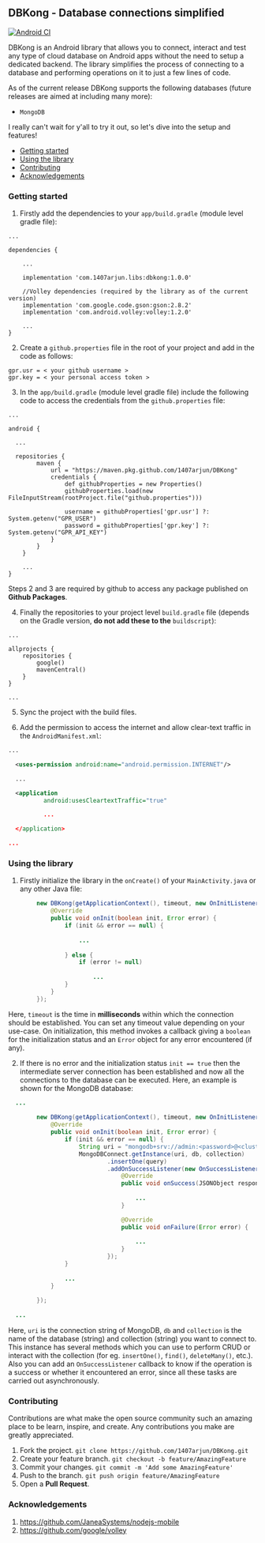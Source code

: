 ## DBKong - Database connections simplified
[![Android CI](https://github.com/1407arjun/DBKong/actions/workflows/android.yml/badge.svg)](https://github.com/1407arjun/DBKong/actions/workflows/android.yml)

DBKong is an Android library that allows you to connect, interact and test any type of cloud database on Android apps without the need to setup a dedicated backend. 
The library simplifies the process of connecting to a database and performing operations on it to just a few lines of code. 

As of the current release DBKong supports the following databases (future releases are aimed at including many more):
- `MongoDB`

I really can't wait for y'all to try it out, so let's dive into the setup and features!

- [Getting started](#getting-started)
- [Using the library](#using-the-library)
- [Contributing](#contributing)
- [Acknowledgements](#acknowledgements)

### Getting started
1. Firstly add the dependencies to your `app/build.gradle` (module level gradle file):
```
...

dependencies {

    ...

    implementation 'com.1407arjun.libs:dbkong:1.0.0'

    //Volley dependencies (required by the library as of the current version)
    implementation 'com.google.code.gson:gson:2.8.2'
    implementation 'com.android.volley:volley:1.2.0'
    
    ...
}
```
2. Create a `github.properties` file in the root of your project and add in the code as follows:
``` 
gpr.usr = < your github username >
gpr.key = < your personal access token >
```

3. In the `app/build.gradle` (module level gradle file) include the following code to access the credentials from the `github.properties` file:
```
...

android {

  ...
  
  repositories {
        maven {
            url = "https://maven.pkg.github.com/1407arjun/DBKong"
            credentials {
                def githubProperties = new Properties()
                githubProperties.load(new FileInputStream(rootProject.file("github.properties")))

                username = githubProperties['gpr.usr'] ?: System.getenv("GPR_USER")
                password = githubProperties['gpr.key'] ?: System.getenv("GPR_API_KEY")
            }
        }
    }
    
    ...
}
```

Steps 2 and 3 are required by github to access any package published on **Github Packages**.

4. Finally the repositories to your project level `build.gradle` file (depends on the Gradle version, **do not add these to the** `buildscript`):
```
...

allprojects {
    repositories {
        google()
        mavenCentral()
    }
}

...
```
5. Sync the project with the build files.

6. Add the permission to access the internet and allow clear-text traffic in the `AndroidManifest.xml`:
```XML
...

  <uses-permission android:name="android.permission.INTERNET"/>

  ...

  <application
          android:usesCleartextTraffic="true"

          ...

  </application>   

...
```

### Using the library
1. Firstly initialize the library in the `onCreate()` of your `MainActivity.java` or any other Java file:
```Java
        new DBKong(getApplicationContext(), timeout, new OnInitListener() {
            @Override
            public void onInit(boolean init, Error error) {
                if (init && error == null) {
                
                    ...
    
                } else {
                    if (error != null)
                    
                        ...
                }
            }
        });
```
Here, `timeout` is the time in **milliseconds** within which the connection should be established. You can set any timeout value depending on your use-case. On initialization, this
method invokes a callback giving a `boolean` for the initialization status and an `Error` object for any error encountered (if any).

2. If there is no error and the initialization status `init == true` then the intermediate server connection has been established and now all the connections to the database can be 
executed. Here, an example is shown for the MongoDB database:
```Java
  ...
  
        new DBKong(getApplicationContext(), timeout, new OnInitListener() {
            @Override
            public void onInit(boolean init, Error error) {
                if (init && error == null) {
                    String uri = "mongodb+srv://admin:<password>@<cluster_name>.1oqwt.mongodb.net/<database_name>?retryWrites=true&w=majority";
                    MongoDBConnect.getInstance(uri, db, collection)
                            .insertOne(query)
                            .addOnSuccessListener(new OnSuccessListener() {
                                @Override
                                public void onSuccess(JSONObject response) {
                                    
                                    ...
                                }

                                @Override
                                public void onFailure(Error error) {
                                    
                                    ...
                                }
                            });
                }
                
                ...
            }
            
        });
        
  ...         
```
Here, `uri` is the connection string of MongoDB, `db` and `collection` is the name of the database (string) and collection (string) you want to connect to. This instance has several 
methods which you can use to perform CRUD or interact with the collection (for eg. `insertOne()`, `find()`, `deleteMany()`, etc.). Also you can add an `OnSuccessListener` callback to know if the operation
is a success or whether it encountered an error, since all these tasks are carried out asynchronously.

### Contributing
Contributions are what make the open source community such an amazing place to be learn, inspire, and create. Any contributions you make are greatly appreciated.
1. Fork the project. `git clone https://github.com/1407arjun/DBKong.git`
2. Create your feature branch. `git checkout -b feature/AmazingFeature`
3. Commit your changes. `git commit -m 'Add some AmazingFeature'`
4. Push to the branch. `git push origin feature/AmazingFeature`
5. Open a **Pull Request**.

### Acknowledgements
1. https://github.com/JaneaSystems/nodejs-mobile
2. https://github.com/google/volley
